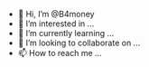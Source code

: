 - 👋 Hi, I’m @B4money
- 👀 I’m interested in ...
- 🌱 I’m currently learning ...
- 💞️ I’m looking to collaborate on ...
- 📫 How to reach me ...

<!---
B4money/B4money is a ✨ special ✨ repository because its `README.md` (this file) appears on your GitHub profile.
You can click the Preview link to take a look at your changes.
--->
